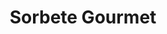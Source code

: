 ---
title: "Sorbete Gourmet"
url: /santa-ana/sorbete-gourmet-avenida-independencia-sur/
shop: Eisprodukte
---